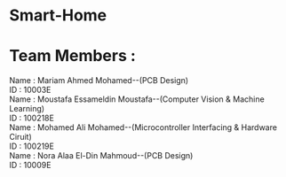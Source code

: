 # Smart-Home

# Team Members :<br>
Name : Mariam Ahmed Mohamed--(PCB Design) <br>
ID : 10003E<br>
Name : Moustafa Essameldin Moustafa--(Computer Vision & Machine Learning) <br>
ID : 100218E<br>
Name : Mohamed Ali Mohamed--(Microcontroller Interfacing & Hardware Ciruit) <br>
ID : 100219E<br>
Name : Nora Alaa El-Din Mahmoud--(PCB Design)<br>
ID : 10009E<br>
